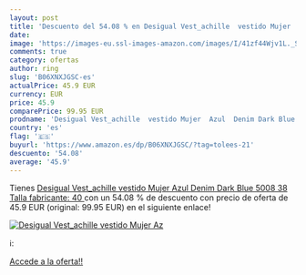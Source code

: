 ```yaml
---
layout: post
title: 'Descuento del 54.08 % en Desigual Vest_achille  vestido Mujer  Az'
date: 
image: 'https://images-eu.ssl-images-amazon.com/images/I/41zf44Wjv1L._SL200_.jpg'
comments: true
category: ofertas
author: ring
slug: 'B06XNXJGSC-es'
actualPrice: 45.9 EUR
currency: EUR
price: 45.9
comparePrice: 99.95 EUR
prodname: 'Desigual Vest_achille  vestido Mujer  Azul  Denim Dark Blue 5008   38  Talla fabricante: 40 '
country: 'es'
flag: '🇪🇸'
buyurl: 'https://www.amazon.es/dp/B06XNXJGSC/?tag=tolees-21'
descuento: '54.08'
average: '45.9'
---
```


Tienes [Desigual Vest_achille  vestido Mujer  Azul  Denim Dark Blue 5008   38  Talla fabricante: 40 ](https://www.amazon.es/dp/B06XNXJGSC/?tag=tolees-21) con un 54.08 % de descuento con precio de oferta de 45.9 EUR (original: 99.95 EUR) en el siguiente enlace!

[![Desigual Vest_achille  vestido Mujer  Az](https://images-eu.ssl-images-amazon.com/images/I/41zf44Wjv1L._SL200_.jpg)](https://www.amazon.es/dp/B06XNXJGSC/?tag=tolees-21)

ℹ️:


[Accede a la oferta!!](https://www.amazon.es/dp/B06XNXJGSC/?tag=tolees-21)
